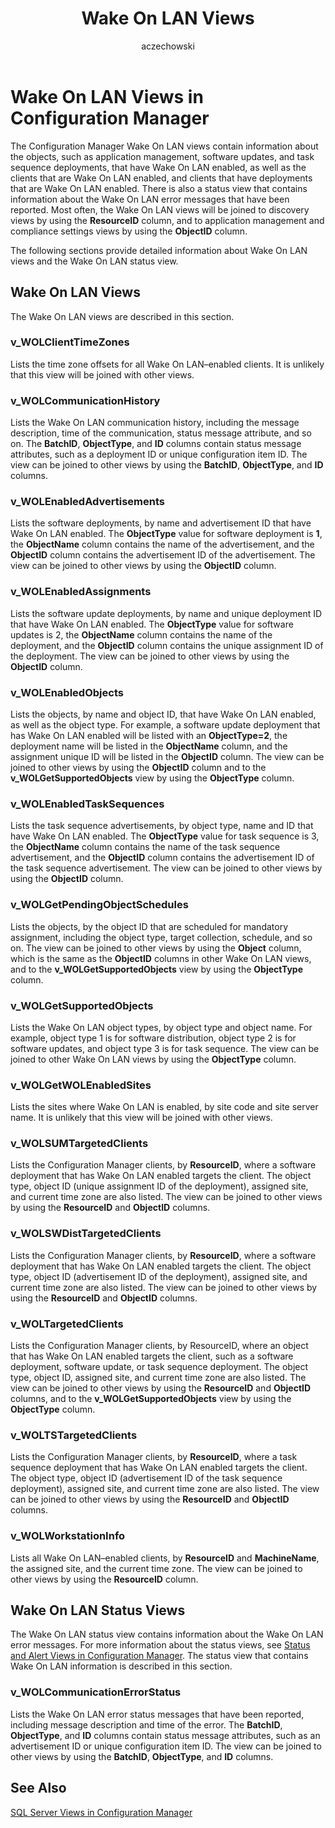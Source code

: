 ﻿---
title: Wake On LAN Views
titleSuffix: Configuration Manager
description: Information about the objects that have Wake On LAN enabled.
ms.date: 04/30/2019
ms.prod: configuration-manager
ms.technology: configmgr-other #app client compliance hybrid osd protect sum
ms.topic: conceptual
ms.collection: M365-identity-device-management
ms.assetid: c31b2528-de90-4a60-8a99-75990b9ad0ea
author: aczechowski
ms.author: aaroncz
manager: dougeby
---

# Wake On LAN Views in Configuration Manager

The Configuration Manager Wake On LAN views contain information about the objects, such as application management, software updates, and task sequence deployments, that have Wake On LAN enabled, as well as the clients that are Wake On LAN enabled, and clients that have deployments that are Wake On LAN enabled. There is also a status view that contains information about the Wake On LAN error messages that have been reported. Most often, the Wake On LAN views will be joined to discovery views by using the **ResourceID** column, and to application management and compliance settings views by using the **ObjectID** column.

The following sections provide detailed information about Wake On LAN views and the Wake On LAN status view.

## Wake On LAN Views

The Wake On LAN views are described in this section.

### v_WOLClientTimeZones

Lists the time zone offsets for all Wake On LAN–enabled clients.
It is unlikely that this view will be joined with other views.

### v_WOLCommunicationHistory

Lists the Wake On LAN communication history, including the message description, time of the communication, status message attribute, and so on. The **BatchID**, **ObjectType**, and **ID** columns contain status message attributes, such as a deployment ID or unique configuration item ID.
The view can be joined to other views by using the **BatchID**, **ObjectType**, and **ID** columns.

### v_WOLEnabledAdvertisements

Lists the software deployments, by name and advertisement ID that have Wake On LAN enabled. The **ObjectType** value for software deployment is **1**, the **ObjectName** column contains the name of the advertisement, and the **ObjectID** column contains the advertisement ID of the advertisement.
The view can be joined to other views by using the **ObjectID** column.

### v_WOLEnabledAssignments

Lists the software update deployments, by name and unique deployment ID that have Wake On LAN enabled. The **ObjectType** value for software updates is 2, the **ObjectName** column contains the name of the deployment, and the **ObjectID** column contains the unique assignment ID of the deployment.
The view can be joined to other views by using the **ObjectID** column.

### v_WOLEnabledObjects

Lists the objects, by name and object ID, that have Wake On LAN enabled, as well as the object type. For example, a software update deployment that has Wake On LAN enabled will be listed with an **ObjectType=2**, the deployment name will be listed in the **ObjectName** column, and the assignment unique ID will be listed in the **ObjectID** column.
The view can be joined to other views by using the **ObjectID** column and to the **v_WOLGetSupportedObjects** view by using the **ObjectType** column.

### v_WOLEnabledTaskSequences

Lists the task sequence advertisements, by object type, name and ID that have Wake On LAN enabled. The **ObjectType** value for task sequence is 3, the **ObjectName** column contains the name of the task sequence advertisement, and the **ObjectID** column contains the advertisement ID of the task sequence advertisement.
The view can be joined to other views by using the **ObjectID** column.

### v_WOLGetPendingObjectSchedules

Lists the objects, by the object ID that are scheduled for mandatory assignment, including the object type, target collection, schedule, and so on.
The view can be joined to other views by using the **Object** column, which is the same as the **ObjectID** columns in other Wake On LAN views, and to the **v_WOLGetSupportedObjects** view by using the **ObjectType** column.

### v_WOLGetSupportedObjects

Lists the Wake On LAN object types, by object type and object name. For example, object type 1 is for software distribution, object type 2 is for software updates, and object type 3 is for task sequence.
The view can be joined to other Wake On LAN views by using the **ObjectType** column.

### v_WOLGetWOLEnabledSites

Lists the sites where Wake On LAN is enabled, by site code and site server name.
It is unlikely that this view will be joined with other views.

### v_WOLSUMTargetedClients

Lists the Configuration Manager clients, by **ResourceID**, where a software deployment that has Wake On LAN enabled targets the client. The object type, object ID (unique assignment ID of the deployment), assigned site, and current time zone are also listed.
The view can be joined to other views by using the **ResourceID** and **ObjectID** columns.

### v_WOLSWDistTargetedClients

Lists the Configuration Manager clients, by **ResourceID**, where a software deployment that has Wake On LAN enabled targets the client. The object type, object ID (advertisement ID of the deployment), assigned site, and current time zone are also listed.
The view can be joined to other views by using the **ResourceID** and **ObjectID** columns.

### v_WOLTargetedClients

Lists the Configuration Manager clients, by ResourceID, where an object that has Wake On LAN enabled targets the client, such as a software deployment, software update, or task sequence deployment. The object type, object ID, assigned site, and current time zone are also listed.
The view can be joined to other views by using the **ResourceID** and **ObjectID** columns, and to the **v_WOLGetSupportedObjects** view by using the **ObjectType** column.

### v_WOLTSTargetedClients

Lists the Configuration Manager clients, by **ResourceID**, where a task sequence deployment that has Wake On LAN enabled targets the client. The object type, object ID (advertisement ID of the task sequence deployment), assigned site, and current time zone are also listed.
The view can be joined to other views by using the **ResourceID** and **ObjectID** columns.

### v_WOLWorkstationInfo

Lists all Wake On LAN–enabled clients, by **ResourceID** and **MachineName**, the assigned site, and the current time zone.
The view can be joined to other views by using the **ResourceID** column.

## Wake On LAN Status Views

The Wake On LAN status view contains information about the Wake On LAN error messages. For more information about the status views, see [Status and Alert Views in Configuration Manager](status-alert-views-configuration-manager.md). The status view that contains Wake On LAN information is described in this section.

### v_WOLCommunicationErrorStatus

Lists the Wake On LAN error status messages that have been reported, including message description and time of the error. The **BatchID**, **ObjectType**, and **ID** columns contain status message attributes, such as an advertisement ID or unique configuration item ID.
The view can be joined to other views by using the **BatchID**, **ObjectType**, and **ID** columns.

## See Also

[SQL Server Views in Configuration Manager](sql-server-views-configuration-manager.md)
